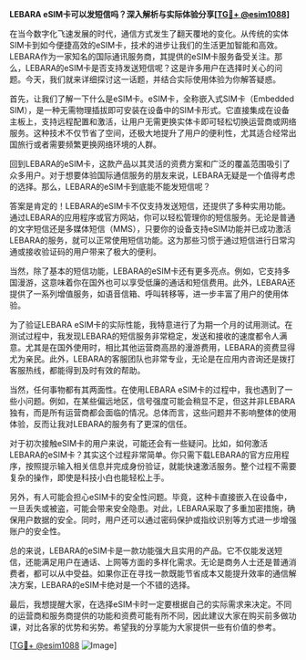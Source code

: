 **LEBARA eSIM卡可以发短信吗？深入解析与实际体验分享[[TG💪+ @esim1088](https://t.me/s/esim1088)]**

在当今数字化飞速发展的时代，通信方式发生了翻天覆地的变化。从传统的实体SIM卡到如今便捷高效的eSIM卡，技术的进步让我们的生活更加智能和高效。LEBARA作为一家知名的国际通讯服务商，其提供的eSIM卡服务备受关注。那么，LEBARA的eSIM卡是否支持发送短信呢？这是许多用户在选择时关心的问题。今天，我们就来详细探讨这一话题，并结合实际使用体验为你解答疑惑。

首先，让我们了解一下什么是eSIM卡。eSIM卡，全称嵌入式SIM卡（Embedded SIM），是一种无需物理插拔即可安装在设备中的SIM卡形式。它直接集成在设备主板上，支持远程配置和激活，让用户无需更换实体卡即可轻松切换运营商或网络服务。这种技术不仅节省了空间，还极大地提升了用户的便利性，尤其适合经常出国旅行或者需要频繁更换网络环境的人群。

回到LEBARA的eSIM卡，这款产品以其灵活的资费方案和广泛的覆盖范围吸引了众多用户。对于想要体验国际通信服务的朋友来说，LEBARA无疑是一个值得考虑的选择。那么，LEBARA的eSIM卡到底能不能发短信呢？

答案是肯定的！LEBARA的eSIM卡不仅支持发送短信，还提供了多种实用功能。通过LEBARA的应用程序或官方网站，你可以轻松管理你的短信服务。无论是普通的文字短信还是多媒体短信（MMS），只要你的设备支持eSIM功能并已成功激活LEBARA的服务，就可以正常使用短信功能。这为那些习惯于通过短信进行日常沟通或接收验证码的用户带来了极大的便利。

当然，除了基本的短信功能，LEBARA的eSIM卡还有更多亮点。例如，它支持多国漫游，这意味着你在国外也可以享受低廉的通话和短信费用。此外，LEBARA还提供了一系列增值服务，如语音信箱、呼叫转移等，进一步丰富了用户的使用体验。

为了验证LEBARA eSIM卡的实际性能，我特意进行了为期一个月的试用测试。在测试过程中，我发现LEBARA的短信服务非常稳定，发送和接收的速度都令人满意。尤其是在国外使用时，相比其他运营商高昂的漫游费用，LEBARA的资费显得尤为亲民。此外，LEBARA的客服团队也非常专业，无论是在应用内咨询还是拨打客服热线，都能得到及时有效的帮助。

当然，任何事物都有其两面性。在使用LEBARA eSIM卡的过程中，我也遇到了一些小问题。例如，在某些偏远地区，信号强度可能会稍显不足，但这并非LEBARA独有，而是所有运营商都会面临的情况。总体而言，这些问题并不影响整体的使用体验，反而让我对LEBARA的服务有了更深的信任。

对于初次接触eSIM卡的用户来说，可能还会有一些疑问。比如，如何激活LEBARA的eSIM卡？其实这个过程非常简单。你只需下载LEBARA的官方应用程序，按照提示输入相关信息并完成身份验证，就能快速激活服务。整个过程不需要复杂的操作，即使是科技小白也能轻松上手。

另外，有人可能会担心eSIM卡的安全性问题。毕竟，这种卡直接嵌入在设备中，一旦丢失或被盗，可能会带来安全隐患。对此，LEBARA采取了多重加密措施，确保用户数据的安全。同时，用户还可以通过密码保护或指纹识别等方式进一步增强账户的安全性。

总的来说，LEBARA的eSIM卡是一款功能强大且实用的产品。它不仅能发送短信，还能满足用户在通话、上网等方面的多样化需求。无论是商务人士还是普通消费者，都可以从中受益。如果你正在寻找一款既能节省成本又能提升效率的通信解决方案，LEBARA的eSIM卡绝对是一个不错的选择。

最后，我想提醒大家，在选择eSIM卡时一定要根据自己的实际需求来决定。不同的运营商和服务商提供的功能和资费可能有所不同，因此建议大家在购买前多做功课，对比各家的优势和劣势。希望我的分享能为大家提供一些有价值的参考。

[[TG💪+ @esim1088](https://t.me/s/esim1088) ![Image](https://i.postimg.cc/4NQfJmqS/Snipaste-2025-05-13-00-14-12.png)]